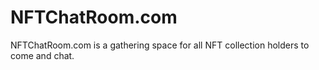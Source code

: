 # NFTChatRoom.com
NFTChatRoom.com is a gathering space for all NFT collection holders to come and chat.